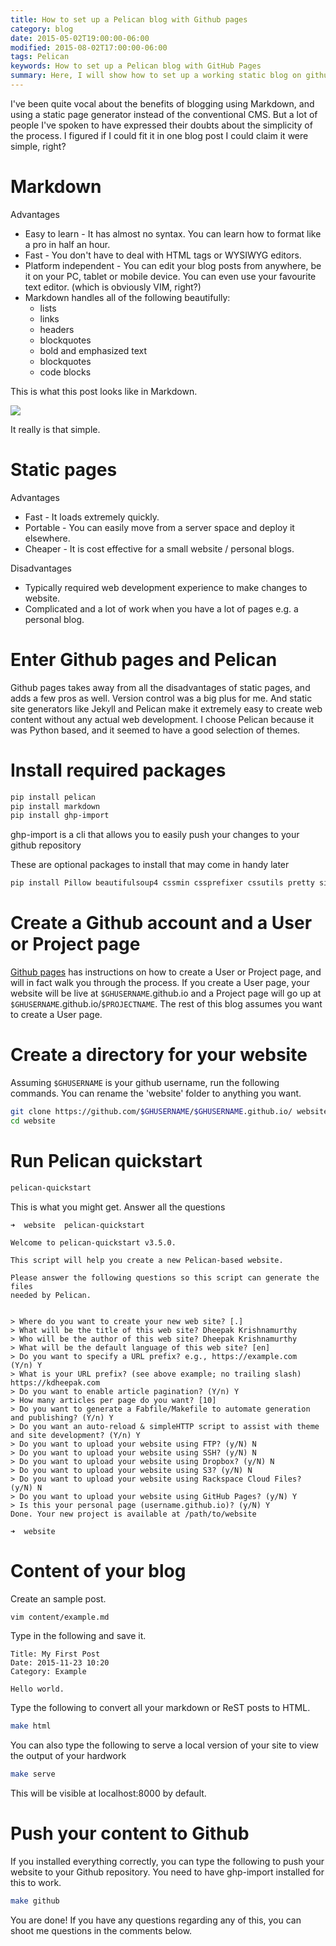 ```yaml
---
title: How to set up a Pelican blog with Github pages
category: blog
date: 2015-05-02T19:00:00-06:00
modified: 2015-08-02T17:00:00-06:00
tags: Pelican
keywords: How to set up a Pelican blog with GitHub Pages
summary: Here, I will show how to set up a working static blog on github pages using Pelican. Pelican is a static site generator, written in Python ...
---
```


I've been quite vocal about the benefits of blogging using Markdown, and using a static page generator instead of the conventional CMS.
But a lot of people I've spoken to have expressed their doubts about the simplicity of the process.
I figured if I could fit it in one blog post I could claim it were simple, right?

# Markdown #

Advantages

* Easy to learn - It has almost no syntax. You can learn how to format like a pro in half an hour.
* Fast - You don't have to deal with HTML tags or WYSIWYG editors.
* Platform independent - You can edit your blog posts from anywhere, be it on your PC, tablet or mobile device.
You can even use your favourite text editor. (which is obviously VIM, right?)
* Markdown handles all of the following beautifully:
    * lists
    * links
    * headers
    * blockquotes
    * bold and emphasized text
    * blockquotes
    * code blocks

This is what this post looks like in Markdown.

![](../../images/markdown-example.png)

It really is that simple.

# Static pages #

Advantages

* Fast - It loads extremely quickly.
* Portable - You can easily move from a server space and deploy it elsewhere.
* Cheaper - It is cost effective for a small website / personal blogs.

Disadvantages

* Typically required web development experience to make changes to website.
* Complicated and a lot of work when you have a lot of pages e.g. a personal blog.

# Enter Github pages and Pelican #

Github pages takes away from all the disadvantages of static pages, and adds a few pros as well.
Version control was a big plus for me.
And static site generators like Jekyll and Pelican make it extremely easy to create web content without any actual web development.
I choose Pelican because it was Python based, and it seemed to have a good selection of themes.

# Install required packages #

```bash
pip install pelican
pip install markdown
pip install ghp-import
```

ghp-import is a cli that allows you to easily push your changes to your github repository

These are optional packages to install that may come in handy later

```bash
pip install Pillow beautifulsoup4 cssmin cssprefixer cssutils pretty six smartypants typogrify webassets
```

# Create a Github account and a User or Project page #

[Github pages](https://pages.github.com/) has instructions on how to create a User or Project page, and will in fact walk you through the process.
If you create a User page, your website will be live at `$GHUSERNAME`.github.io and a Project page will go up at `$GHUSERNAME`.github.io/`$PROJECTNAME`.
The rest of this blog assumes you want to create a User page.

# Create a directory for your website #

Assuming `$GHUSERNAME` is your github username, run the following commands. You can rename the 'website' folder to anything you want.

```bash
git clone https://github.com/$GHUSERNAME/$GHUSERNAME.github.io/ website
cd website
```

# Run Pelican quickstart #

```bash
pelican-quickstart
```

This is what you might get. Answer all the questions

    ➜  website  pelican-quickstart

    Welcome to pelican-quickstart v3.5.0.

    This script will help you create a new Pelican-based website.

    Please answer the following questions so this script can generate the files
    needed by Pelican.


    > Where do you want to create your new web site? [.]
    > What will be the title of this web site? Dheepak Krishnamurthy
    > Who will be the author of this web site? Dheepak Krishnamurthy
    > What will be the default language of this web site? [en]
    > Do you want to specify a URL prefix? e.g., https://example.com   (Y/n) Y
    > What is your URL prefix? (see above example; no trailing slash) https://kdheepak.com
    > Do you want to enable article pagination? (Y/n) Y
    > How many articles per page do you want? [10]
    > Do you want to generate a Fabfile/Makefile to automate generation and publishing? (Y/n) Y
    > Do you want an auto-reload & simpleHTTP script to assist with theme and site development? (Y/n) Y
    > Do you want to upload your website using FTP? (y/N) N
    > Do you want to upload your website using SSH? (y/N) N
    > Do you want to upload your website using Dropbox? (y/N) N
    > Do you want to upload your website using S3? (y/N) N
    > Do you want to upload your website using Rackspace Cloud Files? (y/N) N
    > Do you want to upload your website using GitHub Pages? (y/N) Y
    > Is this your personal page (username.github.io)? (y/N) Y
    Done. Your new project is available at /path/to/website

    ➜  website

# Content of your blog #

Create an sample post.

```bash
vim content/example.md
```

Type in the following and save it.

    Title: My First Post
    Date: 2015-11-23 10:20
    Category: Example

    Hello world.

Type the following to convert all your markdown or ReST posts to HTML.

```bash
make html
```

You can also type the following to serve a local version of your site to view the output of your hardwork

```bash
make serve
```

This will be visible at localhost:8000 by default.

# Push your content to Github #

If you installed everything correctly, you can type the following to push your website to your Github repository.
You need to have ghp-import installed for this to work.

```bash
make github
```

You are done! If you have any questions regarding any of this, you can shoot me questions in the comments below.

